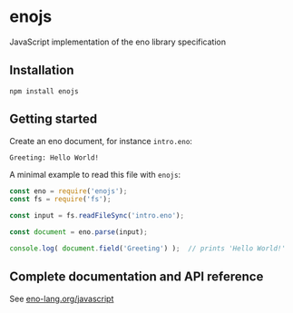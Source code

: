# enojs

JavaScript implementation of the eno library specification

## Installation

```
npm install enojs
```

## Getting started

Create an eno document, for instance `intro.eno`:

```eno
Greeting: Hello World!
```

A minimal example to read this file with `enojs`:

```js
const eno = require('enojs');
const fs = require('fs');

const input = fs.readFileSync('intro.eno');

const document = eno.parse(input);

console.log( document.field('Greeting') );  // prints 'Hello World!'
```

## Complete documentation and API reference

See [eno-lang.org/javascript](https://eno-lang.org/javascript/)
